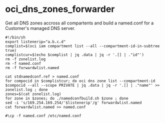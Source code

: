 # oci_dns_zones_forwarder


Get all DNS zones accross all compartents and build a named.conf for a Customer's managed DNS server. 


```
#!/bin/sh
export listenerip="a.b.c.d"
complist=$(oci iam compartment list --all --compartment-id-in-subtree true) 
complistcur=$(echo $complist | jq .data | jq -r '.[] | ."id"')
rm -f zonelist.log
rm -f named.conf
rm -f forwardwlist.named

cat stdnamedconf.ref > named.conf
for compocid in $complistcur; do oci dns zone list --compartment-id $compocid --all --scope PRIVATE | jq .data | jq -r '.[] | ."name"' >> zonelist.log ; done
zones=$(cat zonelist.log) 
for zone in $zones; do ./namedconfbuild.sh $zone ; done 
sed -i 's/169.254.169.254/'$listenerip'/g' forwardwlist.named
cat forwardwlist.named >> named.conf

#\cp -f named.conf /etc/named.conf

```
